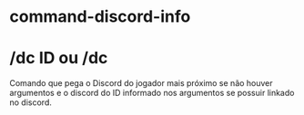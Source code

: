 # command-discord-info
# /dc ID ou /dc
Comando que pega o Discord do jogador mais próximo se não houver argumentos e o discord do ID informado nos argumentos se possuir linkado no discord.
